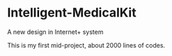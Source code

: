 # Intelligent-MedicalKit
A new design in Internet+ system

This is my first mid-project, about 2000 lines of codes.
